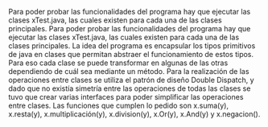 Para poder probar las funcionalidades del programa hay que ejecutar las clases xTest.java, las cuales existen para cada una de las clases principales.
Para poder probar las funcionalidades del programa hay que ejecutar las clases xTest.java, las cuales existen para cada una de las clases principales.
La idea del programa es encapsular los tipos primitivos de java en clases que permitan abstraer el funcionamiento de estos tipos. Para eso cada clase se puede transformar
en algunas de las otras dependiendo de cuál sea mediante un método.
Para la realización de las operaciones entre clases se utiliza el patrón de diseño Double Dispatch, y dado que no existía simetría entre las operaciones de todas
las clases se tuvo que crear varias interfaces para poder simplificar las operaciones entre clases.
Las funciones que cumplen lo pedido son x.suma(y), x.resta(y), x.multiplicación(y), x.division(y), x.Or(y), x.And(y) y x.negacion().
